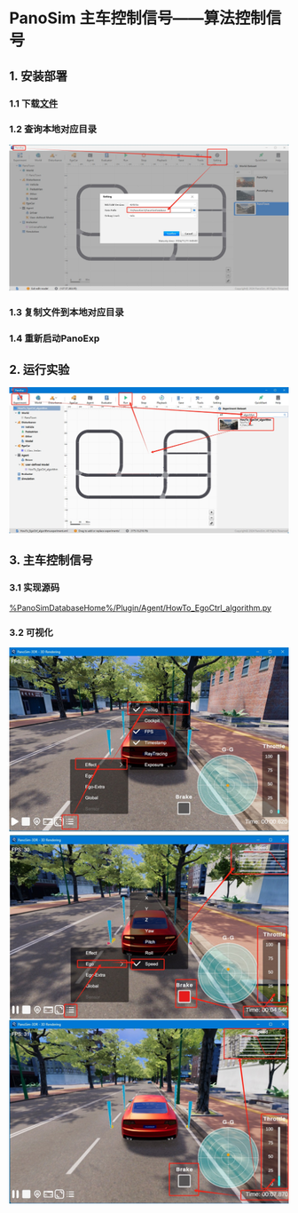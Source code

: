 # PanoSim 主车控制信号——算法控制信号

## 1. 安装部署

### 1.1 下载[文件](./PanoSimDatabase)

### 1.2 查询本地对应目录
![image](../../Bus/ego/docs/images/folder.jpg)

### 1.3 复制文件到本地对应目录

### 1.4 重新启动PanoExp

## 2. 运行实验
![image](docs/images/open.jpg)

## 3. 主车控制信号

### 3.1 实现源码
[%PanoSimDatabaseHome%/Plugin/Agent/HowTo_EgoCtrl_algorithm.py](PanoSimDatabase/Plugin/Agent/HowTo_EgoCtrl_algorithm.py)

### 3.2 可视化
![image](docs/images/visualization.jpg)